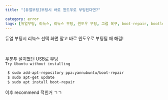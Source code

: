 ```yaml
---
title: "[듀얼부팅]부팅시 바로 윈도우로 부팅된다면?"

category: error
tags: [듀얼부팅, 리눅스, 리눅스 부팅, 윈도우 부팅, 그럽 복구, boot-repair, bootloader, repair, grub]
---
```


듀얼 부팅시 리눅스 선택 화면 말고 바로 윈도우로 부팅될 때 해결! <br/>

<br/>

우분투 설치했던 USB로 부팅 <br/>
`Try Ubuntu without installing` <br/>

~~~bash
 $ sudo add-apt-repository ppa:yannubuntu/boot-repair
 $ sudo apt-get update
 $ sudo apt install boot-repair
~~~

이후 recommend 적힌거 ㄱㄱ <br/>
